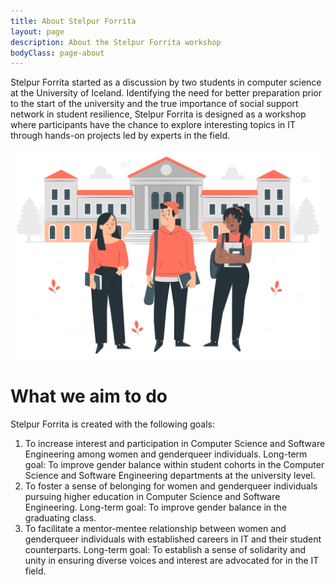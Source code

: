 ```yaml
---
title: About Stelpur Forrita
layout: page
description: About the Stelpur Forrita workshop
bodyClass: page-about
---
```


Stelpur Forrita started as a discussion by two students in computer science at the University of Iceland. Identifying the need for better preparation prior to the start of the university and the true importance of social support network in student resilience, Stelpur Forrita is designed as a workshop where participants have the chance to explore interesting topics in IT through hands-on projects led by experts in the field.

![Stelpur Forrita aims to foster a support network to prepare women and genderqueer individuals as they embark on higher education in IT fields](/images/illustrations/college_peers.svg)

# What we aim to do

Stelpur Forrita is created with the following goals:
1. To increase interest and participation in Computer Science and Software Engineering among women and genderqueer individuals. Long-term goal: To improve gender balance within student cohorts in the Computer Science and Software Engineering departments at the university level.
2. To foster a sense of belonging for women and genderqueer individuals pursuing higher education in Computer Science and Software Engineering. Long-term goal: To improve gender balance in the graduating class.
3. To facilitate a mentor-mentee relationship between women and genderqueer individuals with established careers in IT and their student counterparts. Long-term goal: To establish a sense of solidarity and unity in ensuring diverse voices and interest are advocated for in the IT field.